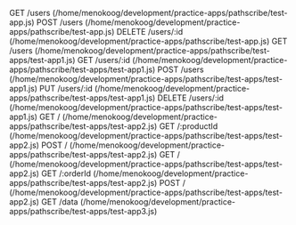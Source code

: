 GET /users (/home/menokoog/development/practice-apps/pathscribe/test-app.js)
POST /users (/home/menokoog/development/practice-apps/pathscribe/test-app.js)
DELETE /users/:id (/home/menokoog/development/practice-apps/pathscribe/test-app.js)
GET /users (/home/menokoog/development/practice-apps/pathscribe/test-apps/test-app1.js)
GET /users/:id (/home/menokoog/development/practice-apps/pathscribe/test-apps/test-app1.js)
POST /users (/home/menokoog/development/practice-apps/pathscribe/test-apps/test-app1.js)
PUT /users/:id (/home/menokoog/development/practice-apps/pathscribe/test-apps/test-app1.js)
DELETE /users/:id (/home/menokoog/development/practice-apps/pathscribe/test-apps/test-app1.js)
GET / (/home/menokoog/development/practice-apps/pathscribe/test-apps/test-app2.js)
GET /:productId (/home/menokoog/development/practice-apps/pathscribe/test-apps/test-app2.js)
POST / (/home/menokoog/development/practice-apps/pathscribe/test-apps/test-app2.js)
GET / (/home/menokoog/development/practice-apps/pathscribe/test-apps/test-app2.js)
GET /:orderId (/home/menokoog/development/practice-apps/pathscribe/test-apps/test-app2.js)
POST / (/home/menokoog/development/practice-apps/pathscribe/test-apps/test-app2.js)
GET /data (/home/menokoog/development/practice-apps/pathscribe/test-apps/test-app3.js)